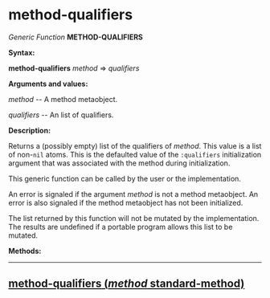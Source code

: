 method-qualifiers
=================

*Generic Function* **METHOD-QUALIFIERS**

**Syntax:**

**method-qualifiers** *method* => *qualifiers*

**Arguments and values:**

*method* -- A method metaobject.

*qualifiers* -- An list of qualifiers.

**Description:**

Returns a (possibly empty) list of the qualifiers of *method*. This value is a list of non-`nil` atoms. This is the defaulted value of the `:qualifiers` initialization argument that was associated with the method during initialization.

This generic function can be called by the user or the implementation.

An error is signaled if the argument *method* is not a method metaobject. An error is also signaled if the method metaobject has not been initialized.

The list returned by this function will not be mutated by the implementation. The results are undefined if a portable program allows this list to be mutated.

**Methods:**

  ------------------------------------------------------------------------------------------
  [**method-qualifiers** (*method* standard-method)](/meta-object-protocol/method-qualifiers-standard-method)
  ------------------------------------------------------------------------------------------


